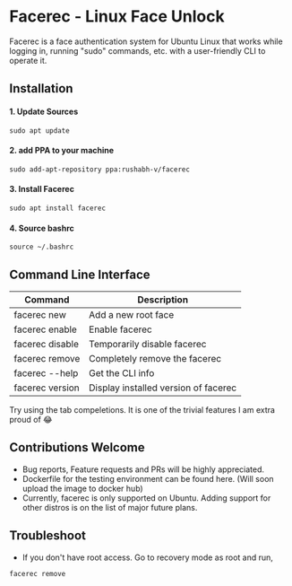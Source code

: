 
# Facerec - Linux Face Unlock
Facerec is a face authentication system for Ubuntu Linux that works while logging in, running "sudo" commands, etc. with a user-friendly CLI to operate it.


## Installation

#### 1. Update Sources
```
sudo apt update
```
#### 2. add PPA to your machine
```
sudo add-apt-repository ppa:rushabh-v/facerec
```

#### 3. Install Facerec
```
sudo apt install facerec
```

#### 4. Source bashrc
```
source ~/.bashrc
```


## Command Line Interface

| Command | Description |
|---------|-------------|
| facerec new | Add a new root face |
| facerec enable | Enable facerec |
| facerec disable | Temporarily disable facerec |
| facerec remove | Completely remove the facerec  |
| facerec --help | Get the CLI info |
| facerec version | Display installed version of facerec |

Try using the tab compeletions. It is one of the trivial features I am extra proud of :joy:


## Contributions Welcome
* Bug reports, Feature requests and PRs will be highly appreciated.
* Dockerfile for the testing environment can be found here. (Will soon upload the image to docker hub)
* Currently, facerec is only supported on Ubuntu. Adding support for other distros is on the list of major future plans.

## Troubleshoot

* If you don't have root access. Go to recovery mode as root and run,

```
facerec remove
```
